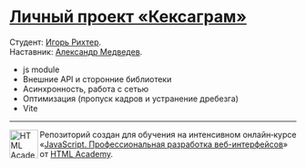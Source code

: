 # [Личный проект «Кексаграм»](https://igorrichter.github.io/Kekstagram/)

Студент: [Игорь Рихтер](https://up.htmlacademy.ru/adaptive/30/user/2408769).\
Наставник: [Александр Медведев](https://htmlacademy.ru/profile/exteep).

- js module
- Внешние API и сторонние библиотеки
- Асинхронность, работа с сетью
- Оптимизация (пропуск кадров и устранение дребезга)
- Vite

---

<a href="https://htmlacademy.ru/intensive/javascript"><img align="left" width="50" height="50" alt="HTML Academy" src="https://up.htmlacademy.ru/static/img/intensive/javascript/logo-for-github-2.png"></a>

Репозиторий создан для обучения на интенсивном онлайн‑курсе «[JavaScript. Профессиональная разработка веб-интерфейсов](https://htmlacademy.ru/intensive/javascript)» от [HTML Academy](https://htmlacademy.ru).
